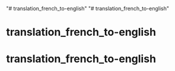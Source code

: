 "# translation_french_to-english" 
"# translation_french_to-english" 
# translation_french_to-english
# translation_french_to-english
